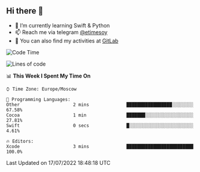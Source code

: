 ## Hi there 👋
- 🌱 I’m currently learning Swift & Python
- 📫 Reach me via telegram [@etimesoy](https://t.me/etimesoy/)
- 🦊 You can also find my activities at [GitLab](https://gitlab.com/etimesoy)

<!--START_SECTION:waka-->
![Code Time](http://img.shields.io/badge/Code%20Time-0%20secs-blue)

![Lines of code](https://img.shields.io/badge/From%20Hello%20World%20I%27ve%20Written-188%20Thousand%20lines%20of%20code-blue)

📊 **This Week I Spent My Time On** 

```text
⌚︎ Time Zone: Europe/Moscow

💬 Programming Languages: 
Other                    2 mins              █████████████████░░░░░░░░   67.58% 
Cocoa                    1 min               ███████░░░░░░░░░░░░░░░░░░   27.81% 
Swift                    0 secs              █░░░░░░░░░░░░░░░░░░░░░░░░   4.61%

🔥 Editors: 
Xcode                    3 mins              █████████████████████████   100.0%

```


 Last Updated on 17/07/2022 18:48:18 UTC
<!--END_SECTION:waka-->
